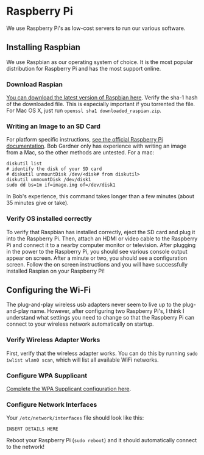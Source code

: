 # Raspberry Pi
We use Raspberry Pi's as low-cost servers to run our various software.

## Installing Raspbian
We use Raspbian as our operating system of choice. It is the most popular distribution for Raspberry Pi and has the most support online.

### Download Raspian
[You can download the latest version of Raspbian here](http://www.raspberrypi.org/downloads/). Verify the sha-1 hash of the downloaded file. This is especially important if you torrented the file. For Mac OS X, just run `openssl sha1 downloaded_raspian.zip`.

### Writing an Image to an SD Card
For platform specific instructions, [see the official Raspberry Pi documentation](http://www.raspberrypi.org/documentation/installation/installing-images/). Bob Gardner only has experience with writing an image from a Mac, so the other methods are untested. For a mac:
```
diskutil list
# identify the disk of your SD card
# diskutil unmountDisk /dev/<disk# from diskutil>
diskutil unmountDisk /dev/disk1
sudo dd bs=1m if=image.img of=/dev/disk1
```

In Bob's experience, this command takes longer than a few minutes (about 35 minutes give or take).

### Verify OS installed correctly
To verify that Raspbian has installed correctly, eject the SD card and plug it into the Raspberry Pi. Then, attach an HDMI or video cable to the Raspberry Pi and connect it to a nearby computer monitor or television. After plugging in the power to the Raspberry Pi, you should see various console output appear on screen. After a minute or two, you should see a configuration screen. Follow the on screen instructions and you will have successfully installed Raspian on your Raspberry Pi!


## Configuring the Wi-Fi
The plug-and-play wireless usb adapters never seem to live up to the plug-and-play name. However, after configuring two Raspberry Pi's, I think I understand what settings you need to change so that the Raspberry Pi can connect to your wireless network automatically on startup.

### Verify Wireless Adapter Works
First, verify that the wireless adapter works. You can do this by running `sudo iwlist wlan0 scan`, which will list all available WiFi networks.

### Configure WPA Supplicant
[Complete the WPA Supplicant configuration here](http://www.raspberrypi.org/documentation/installation/installing-images/).

### Configure Network Interfaces
Your `/etc/network/interfaces` file should look like this:
```
INSERT DETAILS HERE
```

Reboot your Raspberry Pi (`sudo reboot`) and it should automatically connect to the network!
